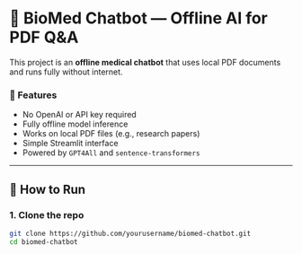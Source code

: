 # 🧬 BioMed Chatbot — Offline AI for PDF Q&A

This project is an **offline medical chatbot** that uses local PDF documents and runs fully without internet.

### 🧠 Features
- No OpenAI or API key required
- Fully offline model inference
- Works on local PDF files (e.g., research papers)
- Simple Streamlit interface
- Powered by `GPT4All` and `sentence-transformers`

---

## 🚀 How to Run

### 1. Clone the repo

```bash
git clone https://github.com/yourusername/biomed-chatbot.git
cd biomed-chatbot
